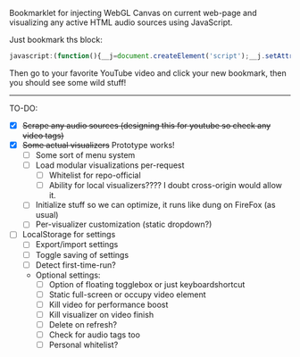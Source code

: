 Bookmarklet for injecting WebGL Canvas on current web-page and visualizing any active HTML audio sources using JavaScript.

Just bookmark ths block:

```js
javascript:(function(){__j=document.createElement('script');__j.setAttribute('src','//rawgithub.com/bartlettmic/audio-visualizer-bookmarklet/master/index.js');document.body.appendChild(__j);}());
```
Then go to your favorite YouTube video and click your new bookmark, then you should see some wild stuff!

---
TO-DO:
* [x] ~~Scrape any audio sources (designing this for youtube so check any video tags)~~
* [x] ~~Some actual visualizers~~ Prototype works!
    * [ ] Some sort of menu system
    * [ ] Load modular visualizations per-request
        * [ ] Whitelist for repo-official
        * [ ] Ability for local visualizers???? I doubt cross-origin would allow it.
    * [ ] Initialize stuff so we can optimize, it runs like dung on FireFox (as usual)
    * [ ] Per-visualizer customization (static dropdown?)
* [ ] LocalStorage for settings
    * [ ] Export/import settings
    * [ ] Toggle saving of settings
    * [ ] Detect first-time-run?
    * Optional settings:
        * [ ] Option of floating togglebox or just keyboardshortcut
        * [ ] Static full-screen or occupy video element
        * [ ] Kill video for performance boost
        * [ ] Kill visualizer on video finish
        * [ ] Delete on refresh?
        * [ ] Check for audio tags too
        * [ ] Personal whitelist?